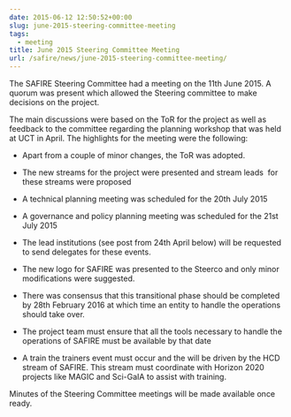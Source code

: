 ```yaml
--- 
date: 2015-06-12 12:50:52+00:00
slug: june-2015-steering-committee-meeting
tags: 
  - meeting
title: June 2015 Steering Committee Meeting
url: /safire/news/june-2015-steering-committee-meeting/
---
```


The SAFIRE Steering Committee had a meeting on the 11th June 2015. A quorum was present which allowed the Steering committee to make decisions on the project.

The main discussions were based on the ToR for the project as well as feedback to the committee regarding the planning workshop that was held at UCT in April. The highlights for the meeting were the following:
<!-- more -->

  * Apart from a couple of minor changes, the ToR was adopted.

  * The new streams for the project were presented and stream leads  for these streams were proposed

  * A technical planning meeting was scheduled for the 20th July 2015

  * A governance and policy planning meeting was scheduled for the 21st July 2015

  * The lead institutions (see post from 24th April below) will be requested to send delegates for these events.

  * The new logo for SAFIRE was presented to the Steerco and only minor modifications were suggested.

  * There was consensus that this transitional phase should be completed by 28th February 2016 at which time an entity to handle the operations should take over.

  * The project team must ensure that all the tools necessary to handle the operations of SAFIRE must be available by that date

  * A train the trainers event must occur and the will be driven by the HCD stream of SAFIRE. This stream must coordinate with Horizon 2020 projects like MAGIC and Sci-GaIA to assist with training.

Minutes of the Steering Committee meetings will be made available once ready.
